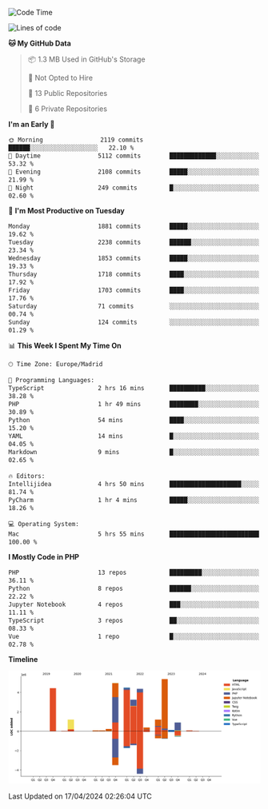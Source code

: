 <!--START_SECTION:waka-->
![Code Time](http://img.shields.io/badge/Code%20Time-147%20hrs%2046%20mins-blue)

![Lines of code](https://img.shields.io/badge/From%20Hello%20World%20I%27ve%20Written-31.1%20million%20lines%20of%20code-blue)

**🐱 My GitHub Data** 

> 📦 1.3 MB Used in GitHub's Storage 
 > 
> 🚫 Not Opted to Hire
 > 
> 📜 13 Public Repositories 
 > 
> 🔑 6 Private Repositories 
 > 
**I'm an Early 🐤** 

```text
🌞 Morning                2119 commits        ██████░░░░░░░░░░░░░░░░░░░   22.10 % 
🌆 Daytime                5112 commits        █████████████░░░░░░░░░░░░   53.32 % 
🌃 Evening                2108 commits        █████░░░░░░░░░░░░░░░░░░░░   21.99 % 
🌙 Night                  249 commits         █░░░░░░░░░░░░░░░░░░░░░░░░   02.60 % 
```
📅 **I'm Most Productive on Tuesday** 

```text
Monday                   1881 commits        █████░░░░░░░░░░░░░░░░░░░░   19.62 % 
Tuesday                  2238 commits        ██████░░░░░░░░░░░░░░░░░░░   23.34 % 
Wednesday                1853 commits        █████░░░░░░░░░░░░░░░░░░░░   19.33 % 
Thursday                 1718 commits        ████░░░░░░░░░░░░░░░░░░░░░   17.92 % 
Friday                   1703 commits        ████░░░░░░░░░░░░░░░░░░░░░   17.76 % 
Saturday                 71 commits          ░░░░░░░░░░░░░░░░░░░░░░░░░   00.74 % 
Sunday                   124 commits         ░░░░░░░░░░░░░░░░░░░░░░░░░   01.29 % 
```


📊 **This Week I Spent My Time On** 

```text
🕑︎ Time Zone: Europe/Madrid

💬 Programming Languages: 
TypeScript               2 hrs 16 mins       ██████████░░░░░░░░░░░░░░░   38.28 % 
PHP                      1 hr 49 mins        ████████░░░░░░░░░░░░░░░░░   30.89 % 
Python                   54 mins             ████░░░░░░░░░░░░░░░░░░░░░   15.20 % 
YAML                     14 mins             █░░░░░░░░░░░░░░░░░░░░░░░░   04.05 % 
Markdown                 9 mins              █░░░░░░░░░░░░░░░░░░░░░░░░   02.65 % 

🔥 Editors: 
Intellijidea             4 hrs 50 mins       ████████████████████░░░░░   81.74 % 
PyCharm                  1 hr 4 mins         █████░░░░░░░░░░░░░░░░░░░░   18.26 % 

💻 Operating System: 
Mac                      5 hrs 55 mins       █████████████████████████   100.00 % 
```

**I Mostly Code in PHP** 

```text
PHP                      13 repos            █████████░░░░░░░░░░░░░░░░   36.11 % 
Python                   8 repos             ██████░░░░░░░░░░░░░░░░░░░   22.22 % 
Jupyter Notebook         4 repos             ███░░░░░░░░░░░░░░░░░░░░░░   11.11 % 
TypeScript               3 repos             ██░░░░░░░░░░░░░░░░░░░░░░░   08.33 % 
Vue                      1 repo              █░░░░░░░░░░░░░░░░░░░░░░░░   02.78 % 
```



**Timeline**

![Lines of Code chart](https://raw.githubusercontent.com/danisoronellas/danisoronellas/main/assets/bar_graph.png)


 Last Updated on 17/04/2024 02:26:04 UTC
<!--END_SECTION:waka-->
